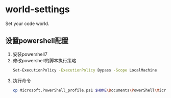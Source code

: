 # world-settings
Set your code world.

## 设置powershell配置
1. 安装powershell7
2. 修改powershell的脚本执行策略
   ```bash
   Set-ExecutionPolicy -ExecutionPolicy Bypass -Scope LocalMachine
   ```
4. 执行命令
    ```bash
    cp Microsoft.PowerShell_profile.ps1 $HOME\Documents\PowerShell\Microsoft.PowerShell_profile.ps1
    ```
